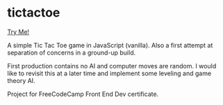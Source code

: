 # tictactoe

[Try Me!](https://mattgaskey.github.io/tictactoe)

A simple Tic Tac Toe game in JavaScript (vanilla).  Also a first attempt at separation of concerns in a 
ground-up build.

First production contains no AI and computer moves are random.  I would like to revisit this at a later time and implement 
some leveling and game theory AI.

Project for FreeCodeCamp Front End Dev certificate.
